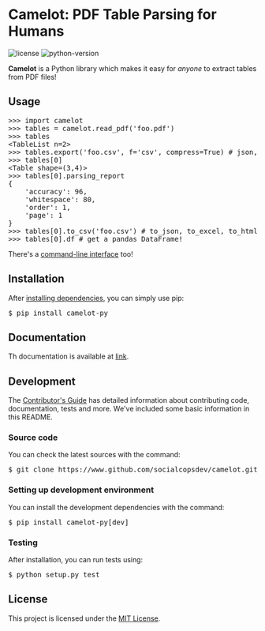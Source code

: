 # Camelot: PDF Table Parsing for Humans

![license](https://img.shields.io/badge/license-MIT-lightgrey.svg) ![python-version](https://img.shields.io/badge/python-2.7-blue.svg)

**Camelot** is a Python library which makes it easy for *anyone* to extract tables from PDF files!

## Usage

<pre>
>>> import camelot
>>> tables = camelot.read_pdf('foo.pdf')
>>> tables
&lt;TableList n=2&gt;
>>> tables.export('foo.csv', f='csv', compress=True) # json, excel, html
>>> tables[0]
&lt;Table shape=(3,4)&gt;
>>> tables[0].parsing_report
{
    'accuracy': 96,
    'whitespace': 80,
    'order': 1,
    'page': 1
}
>>> tables[0].to_csv('foo.csv') # to_json, to_excel, to_html
>>> tables[0].df # get a pandas DataFrame!
</pre>

There's a [command-line interface]() too!

## Installation

After [installing dependencies](), you can simply use pip:

<pre>
$ pip install camelot-py
</pre>

## Documentation

Th documentation is available at [link]().

## Development

The [Contributor's Guide]() has detailed information about contributing code, documentation, tests and more. We've included some basic information in this README.

### Source code

You can check the latest sources with the command:

<pre>
$ git clone https://www.github.com/socialcopsdev/camelot.git
</pre>

### Setting up development environment

You can install the development dependencies with the command:

<pre>
$ pip install camelot-py[dev]
</pre>

### Testing

After installation, you can run tests using:

<pre>
$ python setup.py test
</pre>

## License

This project is licensed under the [MIT License](LICENSE).